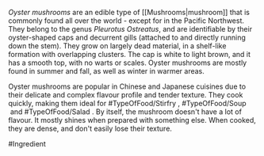 *Oyster mushrooms* are an edible type of [[Mushrooms|mushroom]] that is commonly found all over the world - except for in the Pacific Northwest. They belong to the genus *Pleurotus Ostreatus*, and are identifiable by their oyster-shaped caps and decurrent gills (attached to and directly running down the stem). They grow on largely dead material,  in a shelf-like formation with overlapping clusters. The cap is white to light brown, and it has a smooth top, with no warts or scales. Oyster mushrooms are mostly found in summer and fall, as well as winter in warmer areas.  

Oyster mushrooms are popular in Chinese and Japanese cuisines due to their delicate and complex flavour profile and tender texture. They cook quickly, making them ideal for #TypeOfFood/Stirfry , #TypeOfFood/Soup  and #TypeOfFood/Salad . By itself, the mushroom doesn't have a lot of flavour. It mostly shines when prepared with something else. When cooked, they are dense, and don't easily lose their texture.

#Ingredient 